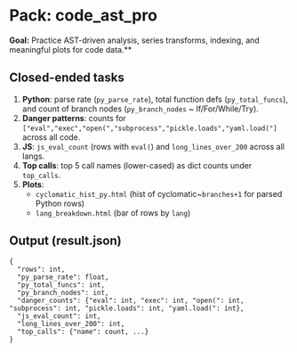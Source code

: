 # Pack: code_ast_pro

**Goal:** Practice AST-driven analysis, series transforms, indexing, and meaningful plots for code data.**

## Closed-ended tasks
1) **Python**: parse rate (`py_parse_rate`), total function defs (`py_total_funcs`), and count of branch nodes (`py_branch_nodes` ~ If/For/While/Try).
2) **Danger patterns**: counts for `["eval","exec","open(","subprocess","pickle.loads","yaml.load("]` across all code.
3) **JS**: `js_eval_count` (rows with `eval(`) and `long_lines_over_200` across all langs.
4) **Top calls**: top 5 call names (lower-cased) as dict counts under `top_calls`.
5) **Plots**: 
   - `cyclomatic_hist_py.html` (hist of cyclomatic~`branches+1` for parsed Python rows)
   - `lang_breakdown.html` (bar of rows by `lang`)

## Output (result.json)
```
{
  "rows": int,
  "py_parse_rate": float,
  "py_total_funcs": int,
  "py_branch_nodes": int,
  "danger_counts": {"eval": int, "exec": int, "open(": int, "subprocess": int, "pickle.loads": int, "yaml.load(": int},
  "js_eval_count": int,
  "long_lines_over_200": int,
  "top_calls": {"name": count, ...}
}
```

